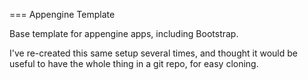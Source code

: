 === Appengine Template

Base template for appengine apps, including Bootstrap.

I've re-created this same setup several times, and thought it would be useful
to have the whole thing in a git repo, for easy cloning.
